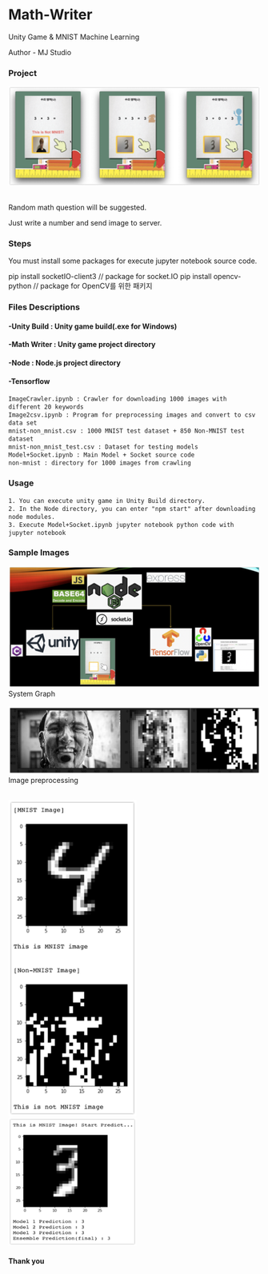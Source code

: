 # Math-Writer

Unity Game &amp; MNIST Machine Learning

Author - MJ Studio

### Project

![](Sample_Images/5.png)<br/><br/>

Random math question will be suggested.

Just write a number and send image to server.
 

### Steps

You must install some packages for execute jupyter notebook source code.

pip install socketIO-client3 // package for socket.IO
pip install opencv-python // package for OpenCV를 위한 패키지

### Files Descriptions

#### -Unity Build : Unity game build(.exe for Windows)

#### -Math Writer : Unity game project directory

#### -Node : Node.js project directory

#### -Tensorflow
	ImageCrawler.ipynb : Crawler for downloading 1000 images with different 20 keywords
	Image2csv.ipynb : Program for preprocessing images and convert to csv data set
	mnist-non_mnist.csv : 1000 MNIST test dataset + 850 Non-MNIST test dataset
	mnist-non_mnist_test.csv : Dataset for testing models
	Model+Socket.ipynb : Main Model + Socket source code
	non-mnist : directory for 1000 images from crawling
	
### Usage
	1. You can execute unity game in Unity Build directory.
	2. In the Node directory, you can enter "npm start" after downloading node modules.
	3. Execute Model+Socket.ipynb jupyter notebook python code with jupyter notebook

### Sample Images

![](Sample_Images/1.png)
System Graph<br/><br/>
![](Sample_Images/2.png)
Image preprocessing<br/><br/>

<img src="Sample_Images/3.png" width="256">       <img src="Sample_Images/4.png" width="256" height="256">


#### Thank you
